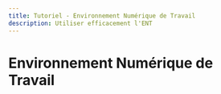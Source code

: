 ```yaml
---
title: Tutoriel - Environnement Numérique de Travail
description: Utiliser efficacement l'ENT 
---
```


# Environnement Numérique de Travail 